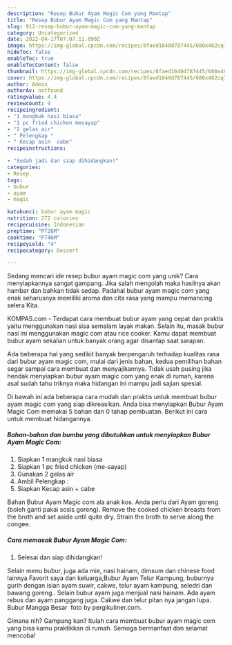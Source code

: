 ```yaml
---
description: "Resep Bubur Ayam Magic Com yang Mantap"
title: "Resep Bubur Ayam Magic Com yang Mantap"
slug: 912-resep-bubur-ayam-magic-com-yang-mantap
category: Uncategorized
date: 2022-04-17T07:07:11.090Z
image: https://img-global.cpcdn.com/recipes/8faed1640d787445/680x482cq70/bubur-ayam-magic-com-foto-resep-utama.jpg
hideToc: false
enableToc: true
enableTocContent: false
thumbnail: https://img-global.cpcdn.com/recipes/8faed1640d787445/680x482cq70/bubur-ayam-magic-com-foto-resep-utama.jpg
cover: https://img-global.cpcdn.com/recipes/8faed1640d787445/680x482cq70/bubur-ayam-magic-com-foto-resep-utama.jpg
author: Admin
authorAv: notfound
ratingvalue: 4.4
reviewcount: 9
recipeingredient:
- "1 mangkuk nasi biasa"
- "1 pc fried chicken mesayap"
- "2 gelas air"
- " Pelengkap "
- " Kecap asin  cabe"
recipeinstructions:

- "Sudah jadi dan siap dihidangkan!"
categories:
- Resep
tags:
- bubur
- ayam
- magic

katakunci: bubur ayam magic 
nutrition: 272 calories
recipecuisine: Indonesian
preptime: "PT26M"
cooktime: "PT46M"
recipeyield: "4"
recipecategory: Dessert

---
```





Sedang mencari ide resep bubur ayam magic com yang unik? Cara menyiapkannya sangat gampang. Jika salah mengolah maka hasilnya akan hambar dan bahkan tidak sedap. Padahal bubur ayam magic com yang enak seharusnya memiliki aroma dan cita rasa yang mampu memancing selera Kita.





KOMPAS.com - Terdapat cara membuat bubur ayam yang cepat dan praktis yaitu menggunakan nasi sisa semalam layak makan. Selain itu, masak bubur nasi ini menggunakan magic com atau rice cooker. Kamu dapat membuat bubur ayam sekalian untuk banyak orang agar disantap saat sarapan.

Ada beberapa hal yang sedikit banyak berpengaruh terhadap kualitas rasa dari bubur ayam magic com, mulai dari jenis bahan, kedua pemilihan bahan segar sampai cara membuat dan menyajikannya. Tidak usah pusing jika hendak menyiapkan bubur ayam magic com yang enak di rumah, karena asal sudah tahu triknya maka hidangan ini mampu jadi sajian spesial.






Di bawah ini ada beberapa cara mudah dan praktis untuk membuat bubur ayam magic com yang siap dikreasikan. Anda bisa menyiapkan Bubur Ayam Magic Com memakai 5 bahan dan 0 tahap pembuatan. Berikut ini cara untuk membuat hidangannya.

<!--inarticleads1-->

##### Bahan-bahan dan bumbu yang dibutuhkan untuk menyiapkan Bubur Ayam Magic Com:

1. Siapkan 1 mangkuk nasi biasa
1. Siapkan 1 pc fried chicken (me-sayap)
1. Gunakan 2 gelas air
1. Ambil  Pelengkap :
1. Siapkan  Kecap asin + cabe


Bahan Bubur Ayam Magic com ala anak kos. Anda perlu dari Ayam goreng (boleh ganti pakai sosis goreng). Remove the cooked chicken breasts from the broth and set aside until quite dry. Strain the broth to serve along the congee. 

<!--inarticleads2-->

##### Cara memasak Bubur Ayam Magic Com:


1. Selesai dan siap dihidangkan!

Selain menu bubur, juga ada mie, nasi hainam, dimsum dan chinese food lainnya Favorit saya dan keluarga,Bubur Ayam Telur Kampung, buburnya gurih dengan isian ayam suwir, cakwe, telur ayam kampung, seledri dan bawang goreng.. Selain bubur ayam juga menjual nasi hainam. Ada ayam rebus dan ayam panggang juga. Cakwe dan telur pitan nya jangan lupa. Bubur Mangga Besar ️ foto by pergikuliner.com. 

Gimana nih? Gampang kan? Itulah cara membuat bubur ayam magic com yang bisa kamu praktikkan di rumah. Semoga bermanfaat dan selamat mencoba!
